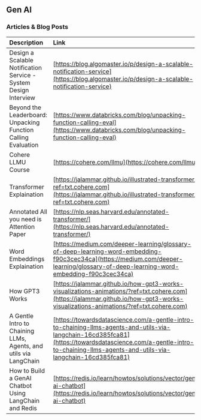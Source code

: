 ## Gen AI


### Articles & Blog Posts 


| Description                                                      | Link                                                                                                                                                                                                                     |
| :----------------------------------------------------------------- | :------------------------------------------------------------------------------------------------------------------------------------------------------------------------------------------------------------------------- |
| Design a Scalable Notification Service - System Design Interview | [https://blog.algomaster.io/p/design-a-scalable-notification-service](https://blog.algomaster.io/p/design-a-scalable-notification-service) |
| Beyond the Leaderboard: Unpacking Function Calling Evaluation | [https://www.databricks.com/blog/unpacking-function-calling-eval](https://www.databricks.com/blog/unpacking-function-calling-eval) |
| Cohere LLMU Course                                               | [https://cohere.com/llmu](https://cohere.com/llmu)                                                                                                                                                                       |
| Transformer Explaination                                         | [https://jalammar.github.io/illustrated-transformer/?ref=txt.cohere.com](https://jalammar.github.io/illustrated-transformer/?ref=txt.cohere.com)                                                                         |
| Annotated All you need is Attention Paper                        | [https://nlp.seas.harvard.edu/annotated-transformer/](https://nlp.seas.harvard.edu/annotated-transformer/)                                                                                                               |
| Word Embeddings Explaination                                     | [https://medium.com/deeper-learning/glossary-of-deep-learning-word-embedding-f90c3cec34ca](https://medium.com/deeper-learning/glossary-of-deep-learning-word-embedding-f90c3cec34ca)                                     |
| How GPT3 Works                                                   | [https://jalammar.github.io/how-gpt3-works-visualizations-animations/?ref=txt.cohere.com](https://jalammar.github.io/how-gpt3-works-visualizations-animations/?ref=txt.cohere.com)                                       |
| A Gentle Intro to Chaining LLMs, Agents, and utils via LangChain | [https://towardsdatascience.com/a-gentle-intro-to-chaining-llms-agents-and-utils-via-langchain-16cd385fca81](https://towardsdatascience.com/a-gentle-intro-to-chaining-llms-agents-and-utils-via-langchain-16cd385fca81) |
| How to Build a GenAI Chatbot Using LangChain and Redis | [https://redis.io/learn/howtos/solutions/vector/gen-ai-chatbot](https://redis.io/learn/howtos/solutions/vector/gen-ai-chatbot) |

